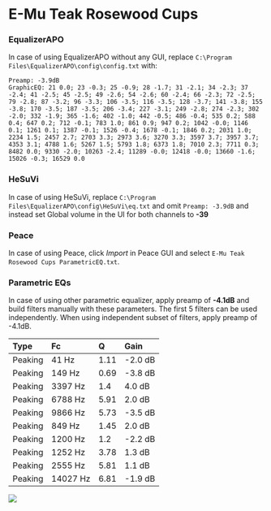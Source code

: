 # E-Mu Teak Rosewood Cups

### EqualizerAPO
In case of using EqualizerAPO without any GUI, replace `C:\Program Files\EqualizerAPO\config\config.txt`
with:
```
Preamp: -3.9dB
GraphicEQ: 21 0.0; 23 -0.3; 25 -0.9; 28 -1.7; 31 -2.1; 34 -2.3; 37 -2.4; 41 -2.5; 45 -2.5; 49 -2.6; 54 -2.6; 60 -2.4; 66 -2.3; 72 -2.5; 79 -2.8; 87 -3.2; 96 -3.3; 106 -3.5; 116 -3.5; 128 -3.7; 141 -3.8; 155 -3.8; 170 -3.5; 187 -3.5; 206 -3.4; 227 -3.1; 249 -2.8; 274 -2.3; 302 -2.0; 332 -1.9; 365 -1.6; 402 -1.0; 442 -0.5; 486 -0.4; 535 0.2; 588 0.4; 647 0.2; 712 -0.1; 783 1.0; 861 0.9; 947 0.2; 1042 -0.0; 1146 0.1; 1261 0.1; 1387 -0.1; 1526 -0.4; 1678 -0.1; 1846 0.2; 2031 1.0; 2234 1.5; 2457 2.7; 2703 3.3; 2973 3.6; 3270 3.3; 3597 3.7; 3957 3.7; 4353 3.1; 4788 1.6; 5267 1.5; 5793 1.8; 6373 1.8; 7010 2.3; 7711 0.3; 8482 0.0; 9330 -2.0; 10263 -2.4; 11289 -0.0; 12418 -0.0; 13660 -1.6; 15026 -0.3; 16529 0.0
```

### HeSuVi
In case of using HeSuVi, replace `C:\Program Files\EqualizerAPO\config\HeSuVi\eq.txt` and omit `Preamp:
-3.9dB` and instead set Global volume in the UI for both channels to **-39**

### Peace
In case of using Peace, click *Import* in Peace GUI and select `E-Mu Teak Rosewood Cups ParametricEQ.txt`.

### Parametric EQs
In case of using other parametric equalizer, apply preamp of **-4.1dB** and build filters manually
with these parameters. The first 5 filters can be used independently.
When using independent subset of filters, apply preamp of -4.1dB.

| Type    | Fc       |    Q | Gain    |
|:--------|:---------|:-----|:--------|
| Peaking | 41 Hz    | 1.11 | -2.0 dB |
| Peaking | 149 Hz   | 0.69 | -3.8 dB |
| Peaking | 3397 Hz  | 1.4  | 4.0 dB  |
| Peaking | 6788 Hz  | 5.91 | 2.0 dB  |
| Peaking | 9866 Hz  | 5.73 | -3.5 dB |
| Peaking | 849 Hz   | 1.45 | 2.0 dB  |
| Peaking | 1200 Hz  | 1.2  | -2.2 dB |
| Peaking | 1252 Hz  | 3.78 | 1.3 dB  |
| Peaking | 2555 Hz  | 5.81 | 1.1 dB  |
| Peaking | 14027 Hz | 6.81 | -1.9 dB |

![](https://raw.githubusercontent.com/jaakkopasanen/AutoEq/master/results/innerfidelity/sbaf-serious/E-Mu%20Teak%20Rosewood%20Cups/E-Mu%20Teak%20Rosewood%20Cups.png)